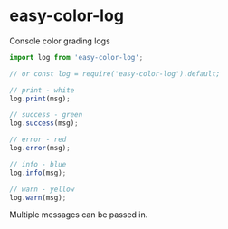 # easy-color-log

Console color grading logs

```javascript
import log from 'easy-color-log';

// or const log = require('easy-color-log').default;

// print - white
log.print(msg);

// success - green
log.success(msg);

// error - red
log.error(msg);

// info - blue
log.info(msg);

// warn - yellow
log.warn(msg);

```

Multiple messages can be passed in.
